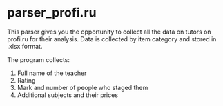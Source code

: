 # parser_profi.ru
This parser gives you the opportunity to collect all the data on tutors on profi.ru for their analysis. Data is collected by item category and stored in .xlsx format.

The program collects:
  1. Full name of the teacher
  2. Rating
  3. Mark and number of people who staged them
  4. Additional subjects and their prices
